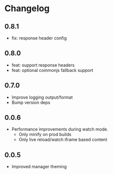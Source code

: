 # Changelog

## 0.8.1
- fix: response header config

## 0.8.0
- feat: support response headers
- feat: optional commonjs fallback support

## 0.7.0
- Improve logging output/format
- Bump version deps

## 0.0.6
- Performance improvements during watch mode.
  - Only minify on prod builds
  - Only live reload/watch iframe based content

## 0.0.5
- Improved manager theming